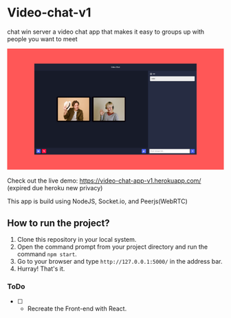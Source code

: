 # Video-chat-v1

chat win server a video chat app that makes it easy to groups up with people you want to meet

![IMG](./video-chat.png)

Check out the live demo: https://video-chat-app-v1.herokuapp.com/ (expired due heroku new privacy)


This app is build using NodeJS, Socket.io, and Peerjs(WebRTC)

## How to run the project?

1. Clone this repository in your local system.
2. Open the command prompt from your project directory and run the command `npm start`.
3. Go to your browser and type `http://127.0.0.1:5000/` in the address bar.
4. Hurray! That's it.

### ToDo

- [ ] - Recreate the Front-end with React.

